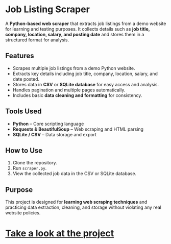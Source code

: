 # Job Listing Scraper

A **Python-based web scraper** that extracts job listings from a demo website for learning and testing purposes. It collects details such as **job title, company, location, salary, and posting date** and stores them in a structured format for analysis.

## Features

- Scrapes multiple job listings from a demo Python website.  
- Extracts key details including job title, company, location, salary, and date posted.  
- Stores data in **CSV** or **SQLite database** for easy access and analysis.  
- Handles pagination and multiple pages automatically.  
- Includes basic **data cleaning and formatting** for consistency.  

## Tools Used

- **Python** – Core scripting language  
- **Requests & BeautifulSoup** – Web scraping and HTML parsing  
- **SQLite / CSV** – Data storage and export  

## How to Use

1. Clone the repository.  
2. Run `scraper.py`.  
3. View the collected job data in the CSV or SQLite database.  

## Purpose

This project is designed for **learning web scraping techniques** and practicing data extraction, cleaning, and storage without violating any real website policies.  

# [Take a look at the project]()
